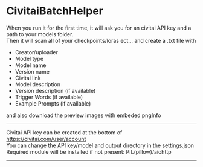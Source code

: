 # CivitaiBatchHelper
 
When you run it for the first time, it will ask you for an civitai API key and a path to your models folder.  
Then it will scan all of your checkpoints/loras ect... and create a .txt file with
- Creator/uploader
- Model type
- Model name
- Version name
- Civitai link
- Model description
- Version description (if available)
- Trigger Words (if available)
- Example Prompts (if available)

and also download the preview images with embeded pngInfo

---
Civitai API key can be created at the bottom of https://civitai.com/user/account  
You can change the API key/model and output directory in the settings.json  
Required module will be installed if not present: PIL(pillow)/aiohttp  

---